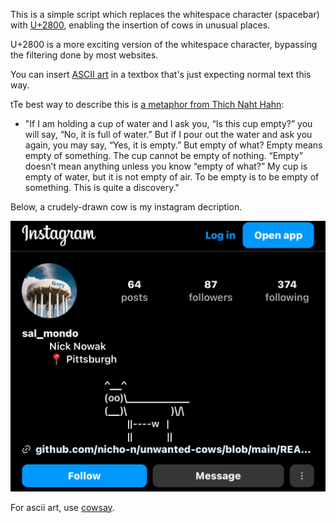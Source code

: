 
This is a simple script which replaces the whitespace character (spacebar) with [U+2800](https://www.compart.com/en/unicode/U+2800), enabling the insertion of cows in unusual places.

U+2800 is a more exciting version of the whitespace character, bypassing the filtering done by most websites. 

You can insert [ASCII art](https://en.wikipedia.org/wiki/ASCII_art) in a textbox that's just expecting normal text this way.  

tTe best way to describe this is [a metaphor from Thich Naht Hahn](https://www.lionsroar.com/heart-sutra-fullness-emptiness/?fbclid=PAZXh0bgNhZW0CMTEAAaY2u3C6dgAIRaX6s6XqgIbdcel4NCBbCEi8rUCKP1lojyvXs4MXPmXh9-o_aem_p3-7qujV6kJvEgaTiBX0Qg):

- "If I am holding a cup of water and I ask you, “Is this cup empty?” you will say, “No, it is full of water.” But if I pour out the water and ask you again, you may say, “Yes, it is empty.” But empty of what? Empty means empty of something. The cup cannot be empty of nothing. “Empty” doesn’t mean anything unless you know “empty of what?” My cup is empty of water, but it is not empty of air. To be empty is to be empty of something. This is quite a discovery."

Below, a crudely-drawn cow is my instagram decription.

![An ASCII art cow is used as a profile description on instagram.com](sample.png "Unwanted Cows")

For ascii art, use [cowsay](https://cowsay-svelte.vercel.app/).
